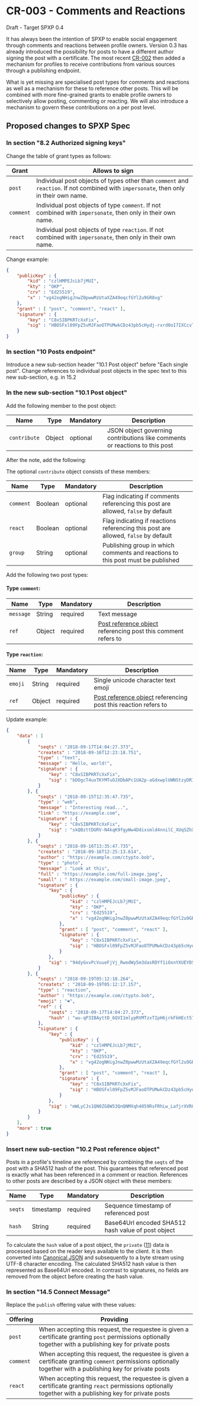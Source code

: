 # CR-003 - Comments and Reactions
Draft - Target SPXP 0.4

It has always been the intention of SPXP to enable social engagement through comments and reactions between profile
owners. Version 0.3 has already introduced the possibility for posts to have a different author signing the post with a
certificate. The most recent [CR-002](./CR-002_PublishToConnectedProfile.md) then added a mechanism for profiles to
receive contributions from various sources through a publishing endpoint.

What is yet missing are specialised post types for comments and reactions as well as a mechanism for these to reference
other posts. This will be combined with more fine-grained grants to enable profile owners to selectively allow posting,
commenting or reacting. We will also introduce a mechanism to govern these contributions on a per post level.

## Proposed changes to SPXP Spec

### In section "8.2 Authorized signing keys"

Change the table of grant types as follows:

| Grant | Allows to sign |
|---|---|
| `post` | Individual post objects of types other than `comment` and `reaction`. If not combined with `impersonate`, then only in their own name. |
| `comment` | Individual post objects of type `comment`. If not combined with `impersonate`, then only in their own name. |
| `react` | Individual post objects of type `reaction`. If not combined with `impersonate`, then only in their own name. |

Change example:
```json
{
    "publicKey" : {
        "kid" : "czlHMPEJcLb7jMUI",
        "kty" : "OKP",
        "crv" : "Ed25519",
        "x" : "vg42ogNHigJnwZ0pwwMzUtaXZA49eqcfGYl2u9GR8vg"
    },
    "grant" : [ "post", "comment", "react" ],
    "signature" : {
        "key" : "C8xSIBPKRTcXxFix",
        "sig" : "HBOSFxl09FpZ5vMJFaoOTPUMwkCDz43pb5cHydj-rxrd0oI7IXCcvTN_JhbZUJ7FR7VT2b0oCWfHRoZ26fzMAQ"
    }
}
```

### In section "10 Posts endpoint"

Introduce a new sub-section header "10.1 Post object" before "Each single post". Change references to individual post
objects in the spec text to this new sub-section, e.g. in 15.2

### In the new sub-section "10.1 Post object"

Add the following member to the post object:

| Name | Type | Mandatory | Description |
|---|---|---|---|
| `contribute` | Object | optional | JSON object governing contributions like comments or reactions to this post |

After the note, add the following:

The optional `contribute` object consists of these members:

| Name | Type | Mandatory | Description |
|---|---|---|---|
| `comment` | Boolean | optional | Flag indicating if comments referencing this post are allowed, `false` by default |
| `react` | Boolean | optional | Flag indicating if reactions referencing this post are allowed, `false` by default |
| `group` | String | optional | Publishing group in which comments and reactions to this post must be published |

Add the following two post types:

#### Type `comment`:
| Name | Type | Mandatory | Description |
|---|---|---|---|
| `message` | String | required | Text message |
| `ref` | Object | required | [Post reference object](#102-post-reference-object) referencing post this comment refers to|

#### Type `reaction`:
| Name | Type | Mandatory | Description |
|---|---|---|---|
| `emoji` | String | required | Single unicode character text emoji |
| `ref` | Object | required | [Post reference object](#102-post-reference-object) referencing post this reaction refers to|

Update example:
```json
{
    "data" : [
        {
            "seqts" : "2018-09-17T14:04:27.373",
            "createts" : "2018-09-16T12:23:18.751",
            "type" : "text",
            "message" : "Hello, world!",
            "signature" : {
                "key" : "C8xSIBPKRTcXxFix",
                "sig" : "bDOgcT4uxTKYMTuOJXDbAPc1UA2p-aGdxwplUWNStzyDRIRPu9UxaTU1IoZ1ELjBY5iRf4FEBPV09Uw9TOYuCA"
            }
        }, {
            "seqts" : "2018-09-15T12:35:47.735",
            "type" : "web",
            "message" : "Interesting read...",
            "link" : "https://example.com",
            "signature" : {
                "key" : "C8xSIBPKRTcXxFix",
                "sig" : "skQBzttDURV-N4kqK9fgyWw4Ddixsmld4nnilC_XUqSZhXfeNfw_4PrIlLwaFdHDTO-au4iaZM64oSWLP-z0BA"
            }
        }, {
            "seqts" : "2018-09-16T13:35:47.735",
            "createts" : "2018-09-16T12:25:13.614",
            "author" : "https://example.com/ctypto.bob",
            "type" : "photo",
            "message" : "Look at this",
            "full" : "https://example.com/full-image.jpeg",
            "small" : " https://example.com/small-image.jpeg",
            "signature" : {
                "key" : {
                    "publicKey" : {
                        "kid" : "czlHMPEJcLb7jMUI",
                        "kty" : "OKP",
                        "crv" : "Ed25519",
                        "x" : "vg42ogNHigJnwZ0pwwMzUtaXZA49eqcfGYl2u9GR8vg"
                    },
                    "grant" : [ "post", "comment", "react" ],
                    "signature" : {
                        "key" : "C8xSIBPKRTcXxFix",
                        "sig" : "HBOSFxl09FpZ5vMJFaoOTPUMwkCDz43pb5cHydj-rxrd0oI7IXCcvTN_JhbZUJ7FR7VT2b0oCWfHRoZ26fzMAQ"
                    }
                },
                "sig" : "94dyGxvPcVuueFjVj_RwedWy5m3dasRDYf1iOxnYXUEYDS33LYzn9kqe6aIRMZchxWqlM1K_fX-uHVFDRjzSAg"
            }
        }, {
            "seqts" : "2018-09-19T05:12:18.264",
            "createts" : "2018-09-19T05:12:17.157",
            "type" : "reaction",
            "author" : "https://example.com/ctypto.bob",
            "emoji" : "❤",
            "ref" : {
                "seqts" : "2018-09-17T14:04:27.373",
                "hash" : "wu-qP3IBAyttD_6QVI1mlypRVMTzxTIpH6jrkFkHEct57bHN2xBj0GYvaniLPiVgLNJxqSwDCMaPMEYYzprVWg"
            },
            "signature" : {
                "key" : {
                    "publicKey" : {
                        "kid" : "czlHMPEJcLb7jMUI",
                        "kty" : "OKP",
                        "crv" : "Ed25519",
                        "x" : "vg42ogNHigJnwZ0pwwMzUtaXZA49eqcfGYl2u9GR8vg"
                    },
                    "grant" : [ "post", "comment", "react" ],
                    "signature" : {
                        "key" : "C8xSIBPKRTcXxFix",
                        "sig" : "HBOSFxl09FpZ5vMJFaoOTPUMwkCDz43pb5cHydj-rxrd0oI7IXCcvTN_JhbZUJ7FR7VT2b0oCWfHRoZ26fzMAQ"
                    }
                },
                "sig" : "mWLyCJs1QN0ZG8W53QnQNMXqh4059RsFRhLw_LafjrXVRQFnEoioYyG-KfZbyTsiCXmvABiDAberRF8doPyDAA"
            }
        }
    ],
    "more" : true
}
```

### Insert new sub-section "10.2 Post reference object"
Posts in a profile's timeline are referenced by combining the `seqts` of the post with a SHA512 hash of the post. This
guarantees that referenced post is exactly what has been referenced in a comment or reaction. References to other posts
are described by a JSON object with these members:

| Name | Type | Mandatory | Description |
|---|---|---|---|
| `seqts` | timestamp | required | Sequence timestamp of referenced post |
| `hash` | String | required | Base64Url encoded SHA512 hash value of post object |

To calculate the `hash` value of a post object, the `private` ([11](#11-private-data)) data is processed based on the
reader keys available to the client. It is then converted into [Canonical JSON](#811-canonical-json) and subsequently to
a byte stream using UTF-8 character encoding. The calculated SHA512 hash value is then represented as Base64Url encoded.
In contrast to signatures, no fields are removed from the object before creating the hash value.

### In section "14.5 Connect Message"

Replace the `publish` offering value with these values:

| Offering | Providing                                                                                                                                            |
|---|---|
| `post` | When accepting this request, the requestee is given a certificate granting `post` permissions optionally together with a publishing key for private posts |
| `comment` | When accepting this request, the requestee is given a certificate granting `comment` permissions optionally together with a publishing key for private posts |
| `react` | When accepting this request, the requestee is given a certificate granting `react` permissions optionally together with a publishing key for private posts |
